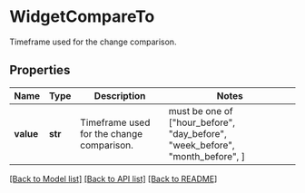 # WidgetCompareTo

Timeframe used for the change comparison.
## Properties
Name | Type | Description | Notes
------------ | ------------- | ------------- | -------------
**value** | **str** | Timeframe used for the change comparison. |  must be one of ["hour_before", "day_before", "week_before", "month_before", ]

[[Back to Model list]](README.md#documentation-for-models) [[Back to API list]](README.md#documentation-for-api-endpoints) [[Back to README]](README.md)


